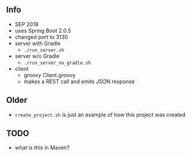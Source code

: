 
## Info

* SEP 2018
* uses Spring Boot 2.0.5
* changed port to 3130
* server with Gradle
    * `./run_server.sh`
* server w/o Gradle
    * `./run_server_no_gradle.sh`
* client
    * groovy Client.groovy 
    * makes a REST call and emits JSON response

## Older

* `create_project.sh` is just an example of how this project was created

## TODO

* what is this in Maven?
